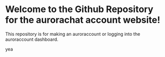 <h1>Welcome to the Github Repository for the aurorachat account website!</h1>
<p>This repository is for making an auroraccount or logging into the auroraccount dashboard.</p>
<p>yea</p>
